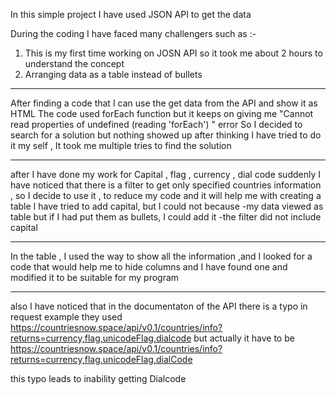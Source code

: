 In this simple project I have used JSON API to get the data 

During the coding I have faced many challengers such as :- 
1) This is my first time working on JOSN API so it took me about 2 hours to understand the concept
2) Arranging data as a table instead of bullets
______________________________________
After finding a code that I can use the get data from the API and show it as HTML 
The code used forEach function but it keeps on giving me 
"Cannot read properties of undefined (reading 'forEach') " 
error
So I decided to search for a solution but nothing showed up 
after thinking I have tried to do it my self , It took me multiple tries to find the solution
______________________________________
after I have done my work for Capital , flag , currency , dial code  suddenly I have noticed that there is a filter to get only specified countries information , so I decide to use it , to reduce my code and it will help me with creating a table 
I have tried to add capital, but I could not because 
-my data viewed as table but if I had put them as bullets, I could add it
-the filter did not include capital
______________________________________
In the table , I used the way to show all the information ,and I looked for a code that would help me to hide columns and I have found one and modified it to be suitable for my program

______________________________________
also I have noticed that in the documentaton of the API there is a typo in request example 
they used
https://countriesnow.space/api/v0.1/countries/info?returns=currency,flag,unicodeFlag,dialcode
but actually it have to be    
https://countriesnow.space/api/v0.1/countries/info?returns=currency,flag,unicodeFlag,dialCode

this typo leads to inability getting Dialcode
